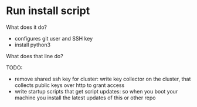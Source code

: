 
# Run install script

What does it do?

- configures git user and SSH key
- install python3


What does that line do?

TODO:

- remove shared ssh key for cluster: write key collector on the cluster, that collects public keys over http to grant access
- write startup scripts that get script updates: so when you boot your machine you install the latest updates of this or other repo


